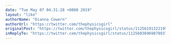```yaml
---
date: "Tue May 07 04:31:28 +0000 2019"
layout: "like"
authorName: "Dianna Cowern"
authorUrl: "https://twitter.com/thephysicsgirl"
originalPost: "https://twitter.com/thephysicsgirl/status/1125619132219584512"
inReplyTo: "https://twitter.com/thephysicsgirl/status/1125603696987893760"
---
```

